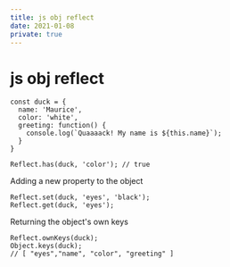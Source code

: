 ```yaml
---
title: js obj reflect
date: 2021-01-08
private: true
---
```

# js obj reflect

    const duck = {
      name: 'Maurice',
      color: 'white',
      greeting: function() {
        console.log(`Quaaaack! My name is ${this.name}`);
      }
    }

    Reflect.has(duck, 'color'); // true

Adding a new property to the object

    Reflect.set(duck, 'eyes', 'black');
    Reflect.get(duck, 'eyes');

Returning the object's own keys

    Reflect.ownKeys(duck);
    Object.keys(duck);
    // [ "eyes","name", "color", "greeting" ]


